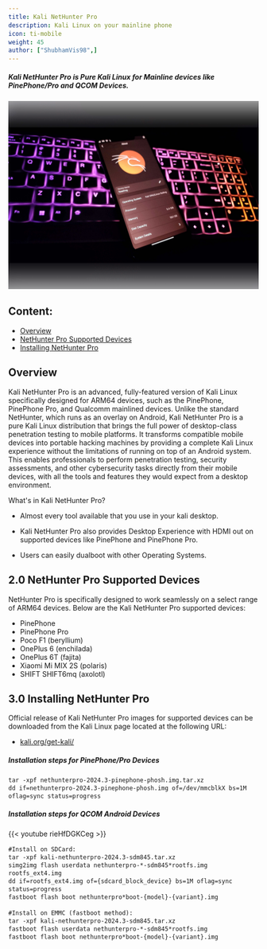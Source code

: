 ```yaml
---
title: Kali NetHunter Pro
description: Kali Linux on your mainline phone
icon: ti-mobile
weight: 45
author: ["ShubhamVis98",]
---
```


##### Kali NetHunter Pro is Pure Kali Linux for Mainline devices like PinePhone/Pro and QCOM Devices.

![](nhpro-beryllium.png)

## Content:

- [Overview](#overview)
- [NetHunter Pro Supported Devices](#20-nethunter-pro-supported-devices)
- [Installing NetHunter Pro](#50-installing-nethunter-pro)

## Overview

Kali NetHunter Pro is an advanced, fully-featured version of Kali Linux specifically designed for ARM64 devices, such as the PinePhone, PinePhone Pro, and Qualcomm mainlined devices. Unlike the standard NetHunter, which runs as an overlay on Android, Kali NetHunter Pro is a pure Kali Linux distribution that brings the full power of desktop-class penetration testing to mobile platforms. It transforms compatible mobile devices into portable hacking machines by providing a complete Kali Linux experience without the limitations of running on top of an Android system. This enables professionals to perform penetration testing, security assessments, and other cybersecurity tasks directly from their mobile devices, with all the tools and features they would expect from a desktop environment.

What's in Kali NetHunter Pro?

- Almost every tool available that you use in your kali desktop.

- Kali NetHunter Pro also provides Desktop Experience with HDMI out on supported devices like PinePhone and PinePhone Pro.

- Users can easily dualboot with other Operating Systems.

## 2.0 NetHunter Pro Supported Devices

NetHunter Pro is specifically designed to work seamlessly on a select range of ARM64 devices. Below are the Kali NetHunter Pro supported devices:

- PinePhone
- PinePhone Pro
- Poco F1 (beryllium)
- OnePlus 6 (enchilada)
- OnePlus 6T (fajita)
- Xiaomi Mi MIX 2S (polaris)
- SHIFT SHIFT6mq (axolotl)

## 3.0 Installing NetHunter Pro

Official release of Kali NetHunter Pro images for supported devices can be downloaded from the Kali Linux page located at the following URL:

- [kali.org/get-kali/](/get-kali/)

##### Installation steps for PinePhone/Pro Devices

```
tar -xpf nethunterpro-2024.3-pinephone-phosh.img.tar.xz
dd if=nethunterpro-2024.3-pinephone-phosh.img of=/dev/mmcblkX bs=1M oflag=sync status=progress
```

##### Installation steps for QCOM Android Devices

{{< youtube rieHfDGKCeg >}}

```
#Install on SDCard:
tar -xpf kali-nethunterpro-2024.3-sdm845.tar.xz
simg2img flash userdata nethunterpro-*-sdm845*rootfs.img rootfs_ext4.img
dd if=rootfs_ext4.img of={sdcard_block_device} bs=1M oflag=sync status=progress
fastboot flash boot nethunterpro*boot-{model}-{variant}.img

#Install on EMMC (fastboot method):
tar -xpf kali-nethunterpro-2024.3-sdm845.tar.xz
fastboot flash userdata nethunterpro-*-sdm845*rootfs.img
fastboot flash boot nethunterpro*boot-{model}-{variant}.img
```

